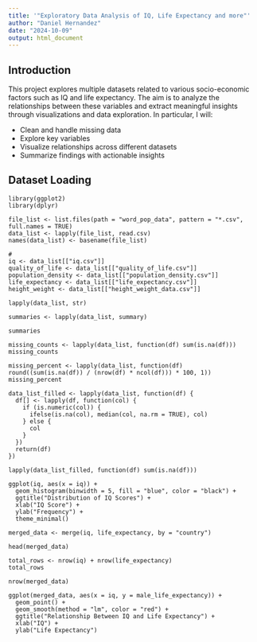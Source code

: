 ```yaml
---
title: '"Exploratory Data Analysis of IQ, Life Expectancy and more"'
author: "Daniel Hernandez"
date: "2024-10-09"
output: html_document
---
```


## Introduction

This project explores multiple datasets related to various socio-economic factors such as IQ and life expectancy. The aim is to analyze the relationships between these variables and extract meaningful insights through visualizations and data exploration. In particular, I will:

- Clean and handle missing data
- Explore key variables
- Visualize relationships across different datasets
- Summarize findings with actionable insights

## Dataset Loading

```{r Load necessary libraries}
library(ggplot2)
library(dplyr)
```


```{r load datasets}
file_list <- list.files(path = "word_pop_data", pattern = "*.csv", full.names = TRUE)
data_list <- lapply(file_list, read.csv)
names(data_list) <- basename(file_list)
```


```{r Access individual datasets}
# 
iq <- data_list[["iq.csv"]]
quality_of_life <- data_list[["quality_of_life.csv"]]
population_density <- data_list[["population_density.csv"]]
life_expectancy <- data_list[["life_expectancy.csv"]]
height_weight <- data_list[["height_weight_data.csv"]]
```


```{r Display structure of each dataset}
lapply(data_list, str)
```


```{r Apply summary() to all datasets in the data_list}
summaries <- lapply(data_list, summary)
```


```{r Print the summaries for each dataset}
summaries
```


```{r Check for missing values across datasets}
missing_counts <- lapply(data_list, function(df) sum(is.na(df)))
missing_counts
```


```{r Calculate percentage of missing data}
missing_percent <- lapply(data_list, function(df) round((sum(is.na(df)) / (nrow(df) * ncol(df))) * 100, 1))
missing_percent
```


```{r If needed, impute missing numeric values using the median for datasets with <10% missing data }
data_list_filled <- lapply(data_list, function(df) {
  df[] <- lapply(df, function(col) {
    if (is.numeric(col)) {
      ifelse(is.na(col), median(col, na.rm = TRUE), col)
    } else {
      col
    }
  })
  return(df)
})
```


```{r Check if missing values have been handled}
lapply(data_list_filled, function(df) sum(is.na(df)))
```


```{r Histogram of IQ Scores}
ggplot(iq, aes(x = iq)) + 
  geom_histogram(binwidth = 5, fill = "blue", color = "black") +
  ggtitle("Distribution of IQ Scores") +
  xlab("IQ Score") + 
  ylab("Frequency") +
  theme_minimal()
```


```{r Investigating relationship between IQ and life expectancy}
merged_data <- merge(iq, life_expectancy, by = "country")
```


```{r Check the first few rows of the merged dataset}
head(merged_data)
```


```{r Check the number of rows in the merged dataset}
total_rows <- nrow(iq) + nrow(life_expectancy)
total_rows
```


```{r Note that the number of rows in merged_data will likely be smaller than the sum of the rows from iq and life_expectancy because the merge() function performs an inner join by default (only keeping rows with matching "country" values in both datasets).}
nrow(merged_data)
```


```{r Relationship Between IQ and Life Expectancy}
ggplot(merged_data, aes(x = iq, y = male_life_expectancy)) +
  geom_point() +
  geom_smooth(method = "lm", color = "red") +
  ggtitle("Relationship Between IQ and Life Expectancy") +
  xlab("IQ") +
  ylab("Life Expectancy")
```



